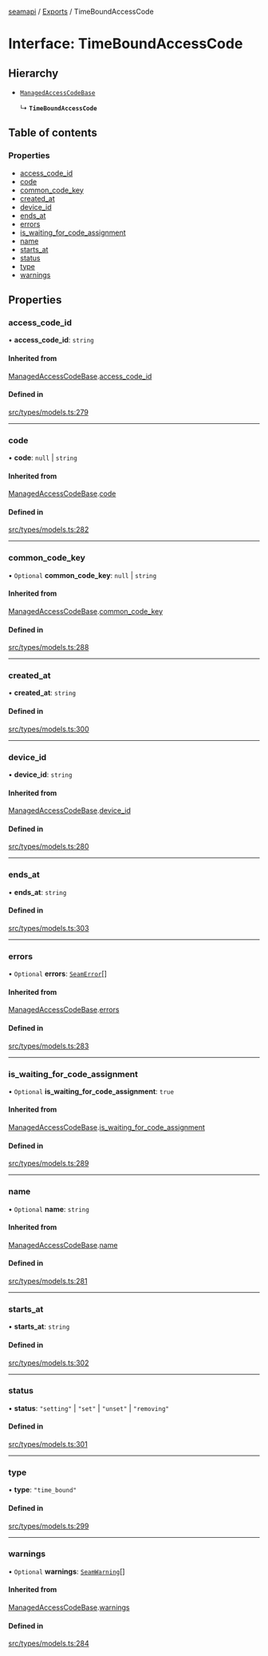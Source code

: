 [seamapi](../README.md) / [Exports](../modules.md) / TimeBoundAccessCode

# Interface: TimeBoundAccessCode

## Hierarchy

- [`ManagedAccessCodeBase`](ManagedAccessCodeBase.md)

  ↳ **`TimeBoundAccessCode`**

## Table of contents

### Properties

- [access\_code\_id](TimeBoundAccessCode.md#access_code_id)
- [code](TimeBoundAccessCode.md#code)
- [common\_code\_key](TimeBoundAccessCode.md#common_code_key)
- [created\_at](TimeBoundAccessCode.md#created_at)
- [device\_id](TimeBoundAccessCode.md#device_id)
- [ends\_at](TimeBoundAccessCode.md#ends_at)
- [errors](TimeBoundAccessCode.md#errors)
- [is\_waiting\_for\_code\_assignment](TimeBoundAccessCode.md#is_waiting_for_code_assignment)
- [name](TimeBoundAccessCode.md#name)
- [starts\_at](TimeBoundAccessCode.md#starts_at)
- [status](TimeBoundAccessCode.md#status)
- [type](TimeBoundAccessCode.md#type)
- [warnings](TimeBoundAccessCode.md#warnings)

## Properties

### access\_code\_id

• **access\_code\_id**: `string`

#### Inherited from

[ManagedAccessCodeBase](ManagedAccessCodeBase.md).[access_code_id](ManagedAccessCodeBase.md#access_code_id)

#### Defined in

[src/types/models.ts:279](https://github.com/seamapi/javascript/blob/main/src/types/models.ts#L279)

___

### code

• **code**: ``null`` \| `string`

#### Inherited from

[ManagedAccessCodeBase](ManagedAccessCodeBase.md).[code](ManagedAccessCodeBase.md#code)

#### Defined in

[src/types/models.ts:282](https://github.com/seamapi/javascript/blob/main/src/types/models.ts#L282)

___

### common\_code\_key

• `Optional` **common\_code\_key**: ``null`` \| `string`

#### Inherited from

[ManagedAccessCodeBase](ManagedAccessCodeBase.md).[common_code_key](ManagedAccessCodeBase.md#common_code_key)

#### Defined in

[src/types/models.ts:288](https://github.com/seamapi/javascript/blob/main/src/types/models.ts#L288)

___

### created\_at

• **created\_at**: `string`

#### Defined in

[src/types/models.ts:300](https://github.com/seamapi/javascript/blob/main/src/types/models.ts#L300)

___

### device\_id

• **device\_id**: `string`

#### Inherited from

[ManagedAccessCodeBase](ManagedAccessCodeBase.md).[device_id](ManagedAccessCodeBase.md#device_id)

#### Defined in

[src/types/models.ts:280](https://github.com/seamapi/javascript/blob/main/src/types/models.ts#L280)

___

### ends\_at

• **ends\_at**: `string`

#### Defined in

[src/types/models.ts:303](https://github.com/seamapi/javascript/blob/main/src/types/models.ts#L303)

___

### errors

• `Optional` **errors**: [`SeamError`](SeamError.md)[]

#### Inherited from

[ManagedAccessCodeBase](ManagedAccessCodeBase.md).[errors](ManagedAccessCodeBase.md#errors)

#### Defined in

[src/types/models.ts:283](https://github.com/seamapi/javascript/blob/main/src/types/models.ts#L283)

___

### is\_waiting\_for\_code\_assignment

• `Optional` **is\_waiting\_for\_code\_assignment**: ``true``

#### Inherited from

[ManagedAccessCodeBase](ManagedAccessCodeBase.md).[is_waiting_for_code_assignment](ManagedAccessCodeBase.md#is_waiting_for_code_assignment)

#### Defined in

[src/types/models.ts:289](https://github.com/seamapi/javascript/blob/main/src/types/models.ts#L289)

___

### name

• `Optional` **name**: `string`

#### Inherited from

[ManagedAccessCodeBase](ManagedAccessCodeBase.md).[name](ManagedAccessCodeBase.md#name)

#### Defined in

[src/types/models.ts:281](https://github.com/seamapi/javascript/blob/main/src/types/models.ts#L281)

___

### starts\_at

• **starts\_at**: `string`

#### Defined in

[src/types/models.ts:302](https://github.com/seamapi/javascript/blob/main/src/types/models.ts#L302)

___

### status

• **status**: ``"setting"`` \| ``"set"`` \| ``"unset"`` \| ``"removing"``

#### Defined in

[src/types/models.ts:301](https://github.com/seamapi/javascript/blob/main/src/types/models.ts#L301)

___

### type

• **type**: ``"time_bound"``

#### Defined in

[src/types/models.ts:299](https://github.com/seamapi/javascript/blob/main/src/types/models.ts#L299)

___

### warnings

• `Optional` **warnings**: [`SeamWarning`](SeamWarning.md)[]

#### Inherited from

[ManagedAccessCodeBase](ManagedAccessCodeBase.md).[warnings](ManagedAccessCodeBase.md#warnings)

#### Defined in

[src/types/models.ts:284](https://github.com/seamapi/javascript/blob/main/src/types/models.ts#L284)
